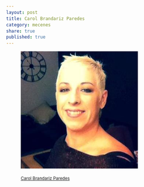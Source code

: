```yaml
---
layout: post
title: Carol Brandariz Paredes
category: mecenes
share: true
published: true
---
```


<figure class="text-center">
	<img src="/public/img/carol-brandariz-paredes-mecenes-artinpocket-regular.jpg" alt="Carol Brandariz Paredes - mecenes d'artipocket/regular" title="Carol Brandariz Paredes - mecenes d'artipocket/regular">
	<figcaption>
		<p><small><i class="fa fa-facebook"></i> <a href="https://www.facebook.com/carol.brandarizparedes" title="Carol Brandariz Paredes a Facdebook">Carol Brandariz Paredes</a></small></p>
	</figcaption>
</figure>